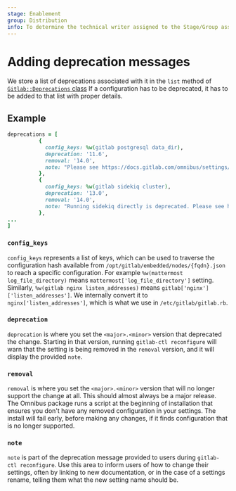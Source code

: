 ```yaml
---
stage: Enablement
group: Distribution
info: To determine the technical writer assigned to the Stage/Group associated with this page, see https://about.gitlab.com/handbook/engineering/ux/technical-writing/#designated-technical-writers
---
```


# Adding deprecation messages

We store a list of deprecations associated with it in the `list` method of
[`Gitlab::Deprecations` class](https://gitlab.com/gitlab-org/omnibus-gitlab/blob/master/files/gitlab-cookbooks/package/libraries/deprecations.rb)
If a configuration has to be deprecated, it has to be added to that list with
proper details.

## Example

```ruby
deprecations = [
          {
            config_keys: %w(gitlab postgresql data_dir),
            deprecation: '11.6',
            removal: '14.0',
            note: "Please see https://docs.gitlab.com/omnibus/settings/database.html#store-postgresql-data-in-a-different-directory for how to use postgresql['dir']"
          },
          {
            config_keys: %w(gitlab sidekiq cluster),
            deprecation: '13.0',
            removal: '14.0',
            note: "Running sidekiq directly is deprecated. Please see https://docs.gitlab.com/ee/administration/operations/extra_sidekiq_processes.html for how to use sidekiq-cluster."
          },
...
]
```

### `config_keys`

`config_keys` represents a list of keys, which can be used to traverse the configuration hash available from `/opt/gitlab/embedded/nodes/{fqdn}.json` to reach a specific configuration. For example `%w(mattermost log_file_directory)` means `mattermost['log_file_directory']` setting. Similarly, `%w(gitlab nginx listen_addresses)` means `gitlab['nginx']['listen_addresses']`. We internally convert it to `nginx['listen_addresses']`, which is what we use in `/etc/gitlab/gitlab.rb`.

### `deprecation`

`deprecation` is where you set the `<major>.<minor>` version that deprecated the change. Starting in that version, running `gitlab-ctl reconfigure` will warn that the setting is being removed in the `removal` version, and it will display the provided `note`.

### `removal`

`removal` is where you set the `<major>.<minor>` version that will no longer support the change at all. This should almost always be a major release. The Omnibus package runs a script at the beginning of installation that ensures you don't have any removed configuration in your settings. The install will fail early, before making any changes, if it finds configuration that is no longer supported.

### `note`

`note` is part of the deprecation message provided to users during `gitlab-ctl reconfigure`. Use this area to inform users of how to change their settings, often by linking to new documentation, or in the case of a settings rename, telling them what the new setting name should be.
